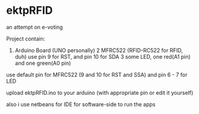 # ektpRFID
an attempt on e-voting

Project contain: 
1. Arduino Board (UNO personally)
2 MFRC522 (RFID-RC522 for RFID, duh) use pin 9 for RST, and pin 10 for SDA
3 some LED, one red(A1 pin) and one green(A0 pin)

use default pin for MFRC522 (9 and 10 for RST and SSA)
and pin 6 - 7 for LED

upload ektpRFID.ino to your arduino (with appropriate pin or edit it yourself)

also i use netbeans for IDE for software-side to run the apps
